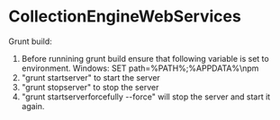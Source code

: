 ﻿# CollectionEngineWebServices


Grunt build:
1) Before runnining grunt build ensure that following variable is set to environment.
Windows:
SET path=%PATH%;%APPDATA%\npm
2) "grunt startserver" to start the server
3) "grunt stopserver" to stop the server
4) "grunt startserverforcefully --force" will stop the server and start it again.